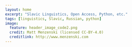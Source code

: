 ```yaml
---
layout: home
excerpt: "Slavic Linguistics, Open Access, Python, etc."
tags: [linguistics, Slavic, Russian, python]
image:
  feature: header_image_code2.png
  credit: Matt Menzenski (licensed CC-BY-4.0)
  creditlink: http://www.menzenski.com
---
```

